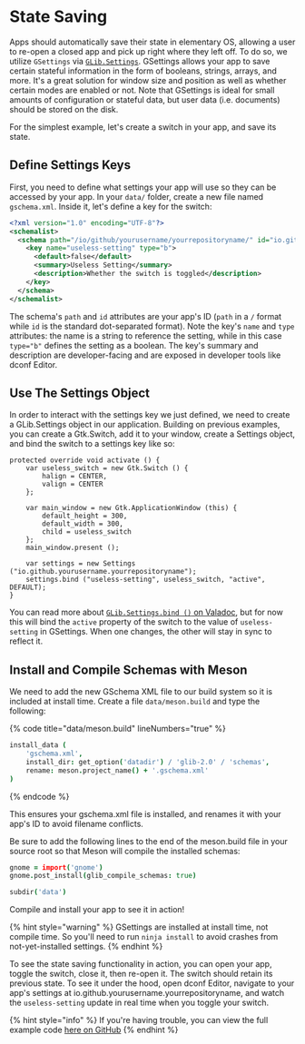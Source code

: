 # State Saving

Apps should automatically save their state in elementary OS, allowing a user to re-open a closed app and pick up right where they left off. To do so, we utilize `GSettings` via [`GLib.Settings`](https://valadoc.org/gio-2.0/GLib.Settings.html). GSettings allows your app to save certain stateful information in the form of booleans, strings, arrays, and more. It's a great solution for window size and position as well as whether certain modes are enabled or not. Note that GSettings is ideal for small amounts of configuration or stateful data, but user data (i.e. documents) should be stored on the disk.

For the simplest example, let's create a switch in your app, and save its state.

## Define Settings Keys

First, you need to define what settings your app will use so they can be accessed by your app. In your `data/` folder, create a new file named `gschema.xml`. Inside it, let's define a key for the switch:

```xml
<?xml version="1.0" encoding="UTF-8"?>
<schemalist>
  <schema path="/io/github/yourusername/yourrepositoryname/" id="io.github.yourusername.yourrepositoryname">
    <key name="useless-setting" type="b">
      <default>false</default>
      <summary>Useless Setting</summary>
      <description>Whether the switch is toggled</description>
    </key>
  </schema>
</schemalist>
```

The schema's `path` and `id` attributes are your app's ID (`path` in a `/` format while `id` is the standard dot-separated format). Note the key's `name` and `type` attributes: the name is a string to reference the setting, while in this case `type="b"` defines the setting as a boolean. The key's summary and description are developer-facing and are exposed in developer tools like dconf Editor.

## Use The Settings Object

In order to interact with the settings key we just defined, we need to create a GLib.Settings object in our application. Building on previous examples, you can create a Gtk.Switch, add it to your window, create a Settings object, and bind the switch to a settings key like so:

```vala
protected override void activate () {
    var useless_switch = new Gtk.Switch () {
        halign = CENTER,
        valign = CENTER
    };

    var main_window = new Gtk.ApplicationWindow (this) {
        default_height = 300,
        default_width = 300,
        child = useless_switch
    };
    main_window.present ();

    var settings = new Settings ("io.github.yourusername.yourrepositoryname");
    settings.bind ("useless-setting", useless_switch, "active", DEFAULT);
}
```

You can read more about [`GLib.Settings.bind ()` on Valadoc](https://valadoc.org/gio-2.0/GLib.Settings.bind.html), but for now this will bind the `active` property of the switch to the value of `useless-setting` in GSettings. When one changes, the other will stay in sync to reflect it.

## Install and Compile Schemas with Meson

We need to add the new GSchema XML file to our build system so it is included at install time. Create a file `data/meson.build` and type the following:

{% code title="data/meson.build" lineNumbers="true" %}
```coffeescript
install_data (
    'gschema.xml',
    install_dir: get_option('datadir') / 'glib-2.0' / 'schemas',
    rename: meson.project_name() + '.gschema.xml'
)
```
{% endcode %}

This ensures your gschema.xml file is installed, and renames it with your app's ID to avoid filename conflicts.

Be sure to add the following lines to the end of the meson.build file in your source root so that Meson will compile the installed schemas:

```coffeescript
gnome = import('gnome')
gnome.post_install(glib_compile_schemas: true)

subdir('data')
```

Compile and install your app to see it in action!

{% hint style="warning" %}
GSettings are installed at install time, not compile time. So you'll need to run `ninja install` to avoid crashes from not-yet-installed settings.
{% endhint %}

To see the state saving functionality in action, you can open your app, toggle the switch, close it, then re-open it. The switch should retain its previous state. To see it under the hood, open dconf Editor, navigate to your app's settings at io.github.yourusername.yourrepositoryname, and watch the `useless-setting` update in real time when you toggle your switch.

{% hint style="info" %}
If you're having trouble, you can view the full example code [here on GitHub](https://github.com/vala-lang/examples/tree/gsettings)
{% endhint %}
